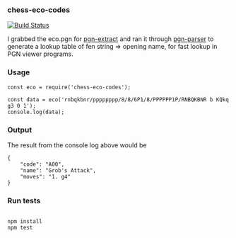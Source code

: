 ### chess-eco-codes

[![Build Status](https://travis-ci.org/kevinludwig/chess-eco-codes.svg?branch=master)](https://travis-ci.org/kevinludwig/chess-eco-codes)

I grabbed the eco.pgn for [pgn-extract](https://www.cs.kent.ac.uk/people/staff/djb/pgn-extract/) and ran it through [pgn-parser]() to generate
a lookup table of fen string => opening name, for fast lookup in PGN viewer programs.

### Usage

```
const eco = require('chess-eco-codes');

const data = eco('rnbqkbnr/pppppppp/8/8/6P1/8/PPPPPP1P/RNBQKBNR b KQkq g3 0 1');
console.log(data);

```

### Output

The result from the console log above would be 

```
{
    "code": "A00",
    "name": "Grob's Attack",
    "moves": "1. g4"
}
```

### Run tests

```

npm install
npm test

```
